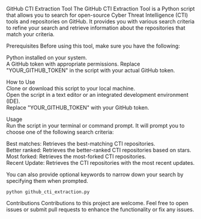GitHub CTI Extraction Tool
The GitHub CTI Extraction Tool is a Python script that allows you to search for open-source Cyber Threat Intelligence (CTI) tools and repositories on GitHub. It provides you with various search criteria to refine your search and retrieve information about the repositories that match your criteria.

Prerequisites
Before using this tool, make sure you have the following:

Python installed on your system.  
A GitHub token with appropriate permissions. Replace "YOUR_GITHUB_TOKEN" in the script with your actual GitHub token.  

How to Use  
Clone or download this script to your local machine.  
Open the script in a text editor or an integrated development environment (IDE).  
Replace "YOUR_GITHUB_TOKEN" with your GitHub token.  

Usage    
Run the script in your terminal or command prompt. It will prompt you to choose one of the following search criteria:

Best matches: Retrieves the best-matching CTI repositories.     
Better ranked: Retrieves the better-ranked CTI repositories based on stars.  
Most forked: Retrieves the most-forked CTI repositories.  
Recent Update: Retrieves the CTI repositories with the most recent updates.

You can also provide optional keywords to narrow down your search by specifying them when prompted.

```
python github_cti_extraction.py
```

Contributions
Contributions to this project are welcome. Feel free to open issues or submit pull requests to enhance the functionality or fix any issues.
